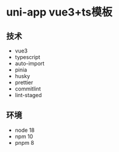 # uni-app vue3+ts模板

## 技术
- vue3
- typescript
- auto-import
- pinia
- husky
- prettier
- commitlint
- lint-staged

## 环境
- node 18
- npm 10
- pnpm 8